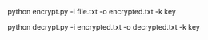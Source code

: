 python encrypt.py -i file.txt -o encrypted.txt -k key

python decrypt.py -i encrypted.txt -o decrypted.txt -k key 
